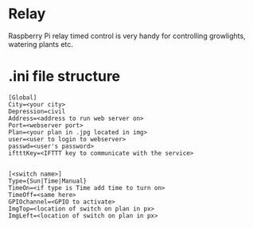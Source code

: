 # Relay
Raspberry Pi relay timed control is very handy for controlling growlights, watering plants etc.

# .ini file structure
```
[Global]
City=<your city>
Depression=civil
Address=<address to run web server on>
Port=<webserver port>
Plan=<your plan in .jpg located in img>
user=<user to login to webserver>
passwd=<user's password>
iftttKey=<IFTTT key to communicate with the service>


[<switch name>]
Type={Sun|Time|Manual}
TimeOn=<if type is Time add time to turn on>
TimeOff=<same here>
GPIOchannel=<GPIO to activate>
ImgTop=<location of switch on plan in px>
ImgLeft=<location of switch on plan in px>
```
